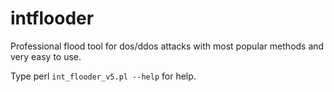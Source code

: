 # intflooder
Professional flood tool for dos/ddos attacks with most popular methods and very easy to use. 

Type perl `int_flooder_v5.pl --help` for help.
